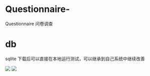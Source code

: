 # Questionnaire-
Questionnaire  问卷调查

# db
sqlite
下载后可以直接在本地运行测试，可以继承到自己系统中继续改善
 

![](https://github.com/strife013/EgretCard/blob/master/CardEUI3/resource/assets/s3.png)
![](https://github.com/strife013/EgretCard/blob/master/CardEUI3/egretmain.png)
